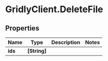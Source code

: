 # GridlyClient.DeleteFile

## Properties

Name | Type | Description | Notes
------------ | ------------- | ------------- | -------------
**ids** | **[String]** |  | 


